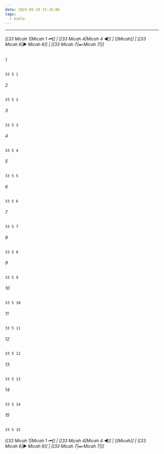```yaml
---
date: 2024-05-29 15:16:06
tags:
  - bible
---
```

___

###### [[33 Micah 1|Micah 1 ⏮]] | [[33 Micah 4|Micah 4 ◀]] | [[Micah]] | [[33 Micah 6|▶ Micah 6]] | [[33 Micah 7|⏭ Micah 7|]]

###### 1
``` verse
33 5 1 
```
###### 2
``` verse
33 5 2 
```
###### 3
``` verse
33 5 3 
```
###### 4
``` verse
33 5 4 
```
###### 5
``` verse
33 5 5 
```
###### 6
``` verse
33 5 6 
```
###### 7
``` verse
33 5 7 
```
###### 8
``` verse
33 5 8 
```
###### 9
``` verse
33 5 9 
```
###### 10
``` verse
33 5 10 
```
###### 11
``` verse
33 5 11 
```
###### 12
``` verse
33 5 12 
```
###### 13
``` verse
33 5 13 
```
###### 14
``` verse
33 5 14 
```
###### 15
``` verse
33 5 15 
```

###### [[33 Micah 1|Micah 1 ⏮]] | [[33 Micah 4|Micah 4 ◀]] | [[Micah]] | [[33 Micah 6|▶ Micah 6]] | [[33 Micah 7|⏭ Micah 7|]]

